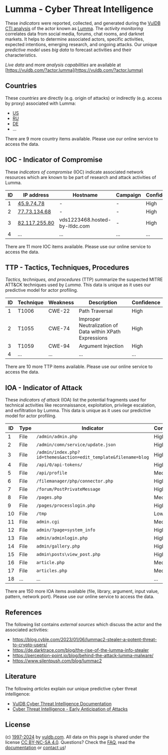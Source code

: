 # Lumma - Cyber Threat Intelligence

These _indicators_ were reported, collected, and generated during the [VulDB CTI analysis](https://vuldb.com/?kb.cti) of the actor known as [Lumma](https://vuldb.com/?actor.lumma). The _activity monitoring_ correlates data from social media, forums, chat rooms, and darknet markets. It helps to determine associated actors, specific activities, expected intentions, emerging research, and ongoing attacks. Our unique _predictive model_ uses _big data_ to forecast activities and their characteristics.

_Live data_ and more _analysis capabilities_ are available at [https://vuldb.com/?actor.lumma](https://vuldb.com/?actor.lumma)

## Countries

These _countries_ are directly (e.g. origin of attacks) or indirectly (e.g. access by proxy) associated with Lumma:

* [US](https://vuldb.com/?country.us)
* [RU](https://vuldb.com/?country.ru)
* [DE](https://vuldb.com/?country.de)
* ...

There are 9 more country items available. Please use our online service to access the data.

## IOC - Indicator of Compromise

These _indicators of compromise_ (IOC) indicate associated network resources which are known to be part of research and attack activities of Lumma.

ID | IP address | Hostname | Campaign | Confidence
-- | ---------- | -------- | -------- | ----------
1 | [45.9.74.78](https://vuldb.com/?ip.45.9.74.78) | - | - | High
2 | [77.73.134.68](https://vuldb.com/?ip.77.73.134.68) | - | - | High
3 | [82.117.255.80](https://vuldb.com/?ip.82.117.255.80) | vds1223468.hosted-by-itldc.com | - | High
4 | ... | ... | ... | ...

There are 11 more IOC items available. Please use our online service to access the data.

## TTP - Tactics, Techniques, Procedures

_Tactics, techniques, and procedures_ (TTP) summarize the suspected MITRE ATT&CK techniques used by _Lumma_. This data is unique as it uses our predictive model for actor profiling.

ID | Technique | Weakness | Description | Confidence
-- | --------- | -------- | ----------- | ----------
1 | T1006 | CWE-22 | Path Traversal | High
2 | T1055 | CWE-74 | Improper Neutralization of Data within XPath Expressions | High
3 | T1059 | CWE-94 | Argument Injection | High
4 | ... | ... | ... | ...

There are 10 more TTP items available. Please use our online service to access the data.

## IOA - Indicator of Attack

These _indicators of attack_ (IOA) list the potential fragments used for technical activities like reconnaissance, exploitation, privilege escalation, and exfiltration by Lumma. This data is unique as it uses our predictive model for actor profiling.

ID | Type | Indicator | Confidence
-- | ---- | --------- | ----------
1 | File | `/admin/admin.php` | High
2 | File | `/admin/comn/service/update.json` | High
3 | File | `/admin/index.php?id=themes&action=edit_template&filename=blog` | High
4 | File | `/api/0/api-tokens/` | High
5 | File | `/api/profile` | Medium
6 | File | `/filemanager/php/connector.php` | High
7 | File | `/forum/PostPrivateMessage` | High
8 | File | `/pages.php` | Medium
9 | File | `/pages/processlogin.php` | High
10 | File | `/tmp` | Low
11 | File | `admin.cgi` | Medium
12 | File | `admin/?page=system_info` | High
13 | File | `admin/adminlogin.php` | High
14 | File | `admin/gallery.php` | High
15 | File | `admin\posts\view_post.php` | High
16 | File | `article.php` | Medium
17 | File | `articles.php` | Medium
18 | ... | ... | ...

There are 150 more IOA items available (file, library, argument, input value, pattern, network port). Please use our online service to access the data.

## References

The following list contains _external sources_ which discuss the actor and the associated activities:

* https://blog.cyble.com/2023/01/06/lummac2-stealer-a-potent-threat-to-crypto-users/
* https://de.darktrace.com/blog/the-rise-of-the-lumma-info-stealer
* https://perception-point.io/blog/behind-the-attack-lumma-malware/
* https://www.silentpush.com/blog/lummac2

## Literature

The following _articles_ explain our unique predictive cyber threat intelligence:

* [VulDB Cyber Threat Intelligence Documentation](https://vuldb.com/?kb.cti)
* [Cyber Threat Intelligence - Early Anticipation of Attacks](https://www.scip.ch/en/?labs.20201022)

## License

(c) [1997-2024](https://vuldb.com/?kb.changelog) by [vuldb.com](https://vuldb.com/?kb.about). All data on this page is shared under the license [CC BY-NC-SA 4.0](https://creativecommons.org/licenses/by-nc-sa/4.0/). Questions? Check the [FAQ](https://vuldb.com/?kb.faq), read the [documentation](https://vuldb.com/?kb) or [contact us](https://vuldb.com/?contact)!
